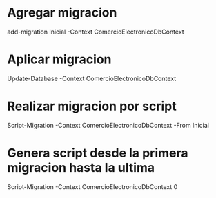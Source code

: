 ﻿
# Agregar migracion
add-migration Inicial -Context ComercioElectronicoDbContext

# Aplicar migracion
Update-Database -Context ComercioElectronicoDbContext 

# Realizar migracion por script
Script-Migration -Context ComercioElectronicoDbContext -From Inicial

# Genera script desde la primera migracion hasta la ultima
Script-Migration -Context ComercioElectronicoDbContext 0

